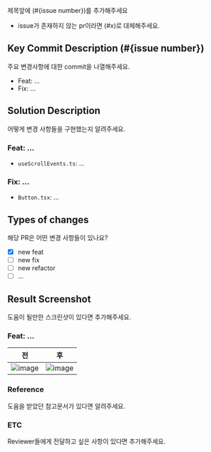 제목앞에 (#{issue number})를 추가해주세요

- issue가 존재하지 않는 pr이라면 (#x)로 대체해주세요.

## Key Commit Description (#{issue number})

주요 변경사항에 대한 commit을 나열해주세요.

- Feat: ...
- Fix: ...

## Solution Description

어떻게 변경 사항들을 구현했는지 알려주세요.

### Feat: ...

- `useScrollEvents.ts`: ...

### Fix: ...

- `Button.tsx`: ...

## Types of changes

해당 PR은 어떤 변경 사항들이 있나요?

- [x] new feat
- [ ] new fix
- [ ] new refactor
- [ ] ...

## Result Screenshot

도움이 될만한 스크린샷이 있다면 추가해주세요.

### Feat: ...

|                                                    전                                                    |                                                    후                                                    |
| :------------------------------------------------------------------------------------------------------: | :------------------------------------------------------------------------------------------------------: |
| ![image](https://github.com/Chokoty/re-find_nextjs/assets/80726955/b359d477-7600-4ce3-aeec-89479d7fdc15) | ![image](https://github.com/Chokoty/re-find_nextjs/assets/80726955/c96a8ebf-7728-4f5a-bdc0-8e9c3fb45b78) |

### Reference

도움을 받았던 참고문서가 있다면 알려주세요.

### ETC

Reviewer들에게 전달하고 싶은 사항이 있다면 추가해주세요.
